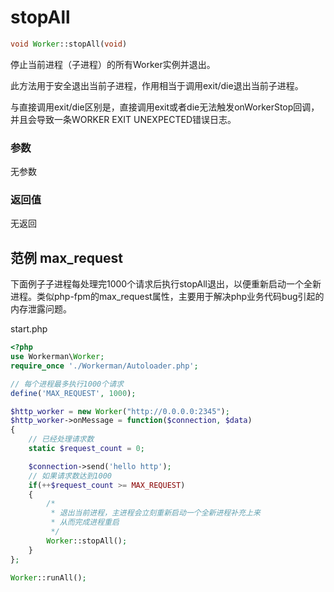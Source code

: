 # stopAll
```php
void Worker::stopAll(void)
```

停止当前进程（子进程）的所有Worker实例并退出。

此方法用于安全退出当前子进程，作用相当于调用exit/die退出当前子进程。

与直接调用exit/die区别是，直接调用exit或者die无法触发onWorkerStop回调，并且会导致一条WORKER EXIT UNEXPECTED错误日志。

### 参数
无参数



### 返回值
无返回

## 范例 max_request

下面例子子进程每处理完1000个请求后执行stopAll退出，以便重新启动一个全新进程。类似php-fpm的max_request属性，主要用于解决php业务代码bug引起的内存泄露问题。

start.php

```php
<?php
use Workerman\Worker;
require_once './Workerman/Autoloader.php';

// 每个进程最多执行1000个请求
define('MAX_REQUEST', 1000);

$http_worker = new Worker("http://0.0.0.0:2345");
$http_worker->onMessage = function($connection, $data)
{
    // 已经处理请求数
    static $request_count = 0;

    $connection->send('hello http');
    // 如果请求数达到1000
    if(++$request_count >= MAX_REQUEST)
    {
        /*
         * 退出当前进程，主进程会立刻重新启动一个全新进程补充上来
         * 从而完成进程重启
         */
        Worker::stopAll();
    }
};

Worker::runAll();
```
